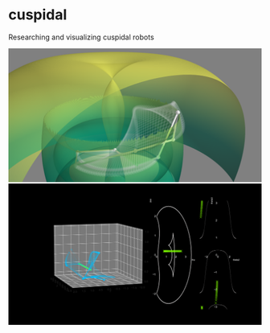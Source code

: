 # cuspidal

Researching and visualizing cuspidal robots

![banner](img/cover1.png)
![banner](img/2D_view_path_jump.png)
